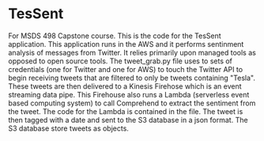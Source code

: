 # TesSent
For MSDS 498 Capstone course. This is the code for the TesSent application. This application runs in the AWS and it performs sentinment analysis of messages from Twitter. It relies primarily upon managed tools as opposed to open source tools. The tweet_grab.py file uses to sets of credentials (one for Twitter and one for AWS) to touch the Twitter API to begin receiving tweets that are filtered to only be tweets containing "Tesla". These tweets are then delivered to a Kinesis Firehose which is an event streaming data pipe. This Firehouse also runs a Lambda (serverless event based computing system) to call Comprehend to extract the sentiment from the tweet. The code for the Lambda is contained in the file. The tweet is then tagged with a date and sent to the S3 database in a json format. The S3 database store tweets as objects. 
